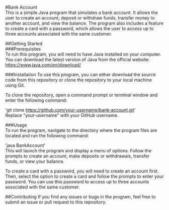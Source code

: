 #Bank Account  
This is a simple Java program that simulates a bank account. It allows the user to create an account, deposit or withdraw funds, transfer money to another account, and view the balance. The program also includes a feature to create a card with a password, which allows the user to access up to three accounts associated with the same customer.  

##Getting Started  
###Prerequisites  
To run this program, you will need to have Java installed on your computer. You can download the latest version of Java from the official website: https://www.java.com/en/download/  

###Installation
To use this program, you can either download the source code from this repository or clone the repository to your local machine using Git.  

To clone the repository, open a command prompt or terminal window and enter the following command:  

'git clone https://github.com/your-username/bank-account.git'  
Replace "your-username" with your GitHub username.  

###Usage  
To run the program, navigate to the directory where the program files are located and run the following command:  

'java BankAccount'  
This will launch the program and display a menu of options. Follow the prompts to create an account, make deposits or withdrawals, transfer funds, or view your balance.  

To create a card with a password, you will need to create an account first. Then, select the option to create a card and follow the prompts to enter your password. You can use this password to access up to three accounts associated with the same customer.  

##Contributing
If you find any issues or bugs in the program, feel free to submit an issue or pull request to this repository.  
